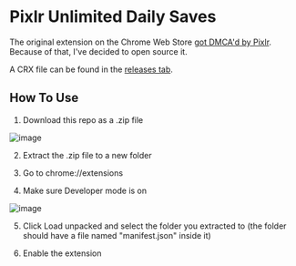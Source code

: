 # Pixlr Unlimited Daily Saves

The original extension on the Chrome Web Store [got DMCA'd by Pixlr](https://www.lumendatabase.org/notices/34809232).
Because of that, I've decided to open source it.

A CRX file can be found in the [releases tab](https://github.com/ClaytonTDM/daily-saves-for-pixlr/releases).

## How To Use

1. Download this repo as a .zip file

![image](https://github.com/ClaytonTDM/daily-saves-for-pixlr/assets/71360210/380fda3b-b5f8-4ca1-8333-eb9bd792d269)

2. Extract the .zip file to a new folder

3. Go to chrome://extensions

4. Make sure Developer mode is on

![image](https://github.com/ClaytonTDM/daily-saves-for-pixlr/assets/71360210/d7337746-c99c-4664-ba22-6f1d68e6d575)

5. Click Load unpacked and select the folder you extracted to (the folder should have a file named "manifest.json" inside it)

6. Enable the extension
